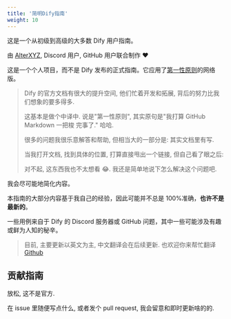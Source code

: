 ```yaml
---
title: '简明Dify指南'
weight: 10
---
```


这是一个从初级到高级的大多数 Dify 用户指南。

由 [AlterXYZ](https://github.com/alterxyz/easy-dify-guide), Discord 用户, GitHub 用户联合制作 ❤️

这是一个个人项目，而不是 Dify 发布的正式指南。它应用了[第一性原则](https://zh.wikipedia.org/wiki/第一性原理)的网络版。

> Dify 的官方文档有很大的提升空间, 他们忙着开发和拓展, 背后的努力比我们想象的要多得多.
>
> 这基本是做个中译中. 说是"第一性原则", 其实原句是"我打算 GitHub Markdown 一把梭 完事了." 哈哈.
>
> 很多的问题我很乐意解答和帮助, 但相当大的一部分是: 其实文档里有写.
>
> 当我打开文档, 找到具体的位置, 打算直接甩出一个链接, 但自己看了眼之后:
>
> 对不起, 这东西我也不太想看 😂. 我还是简单地说下怎么解决这个问题吧.

我会尽可能地简化内容。

本指南的大部分内容基于我自己的经验，因此可能并不总是 100%准确，**也许不是最新的**。

一些用例来自于 Dify 的 Discord 服务器或 GitHub 问题，其中一些可能涉及有趣或鲜为人知的秘辛。

> 目前, 主要更新以英文为主, 中文翻译会在后续更新. 也欢迎你来帮忙翻译[Github](https://github.com/alterxyz/easy-dify-guide)

## 贡献指南

放松, 这不是官方.

在 issue 里随便写点什么, 或者发个 pull request, 我会留意和即时更新啥的的.
